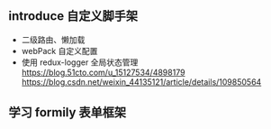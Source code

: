 ## introduce 自定义脚手架
- 二级路由、懒加载
- webPack 自定义配置 
- 使用 redux-logger 全局状态管理
https://blog.51cto.com/u_15127534/4898179
https://blog.csdn.net/weixin_44135121/article/details/109850564

## 学习 formily 表单框架
